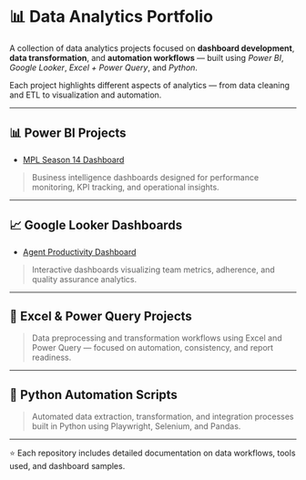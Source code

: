 # 📊 Data Analytics Portfolio

A collection of data analytics projects focused on **dashboard development**, **data transformation**, and **automation workflows** — built using *Power BI*, *Google Looker*, *Excel + Power Query*, and *Python*.  

Each project highlights different aspects of analytics — from data cleaning and ETL to visualization and automation.

---

## 📊 Power BI Projects
- [MPL Season 14 Dashboard](https://github.com/joshuaalmari/mpl-season14-powerbi-dashboard)


> Business intelligence dashboards designed for performance monitoring, KPI tracking, and operational insights.

---

## 📈 Google Looker Dashboards
- [Agent Productivity Dashboard](https://github.com/joshuaalmari/agent-productivity-looker-dashboard)


> Interactive dashboards visualizing team metrics, adherence, and quality assurance analytics.

---

## 🧾 Excel & Power Query Projects


> Data preprocessing and transformation workflows using Excel and Power Query — focused on automation, consistency, and report readiness.

---

## 🤖 Python Automation Scripts


> Automated data extraction, transformation, and integration processes built in Python using Playwright, Selenium, and Pandas.

---

⭐ Each repository includes detailed documentation on data workflows, tools used, and dashboard samples.
